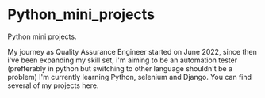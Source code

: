 # Python_mini_projects
 Python mini projects.
 
My journey as Quality Assurance Engineer started on June 2022, since then i've been expanding my skill set, i'm aiming to be an automation tester (prefferably in python but switching to other language shouldn't be a problem)
I'm currently learning Python, selenium and Django.
You can find several of my projects here.
